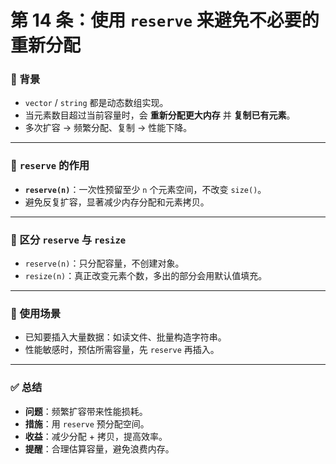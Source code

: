# 第 14 条：使用 `reserve` 来避免不必要的重新分配

### 📌 背景

* `vector` / `string` 都是动态数组实现。
* 当元素数目超过当前容量时，会 **重新分配更大内存** 并 **复制已有元素**。
* 多次扩容 → 频繁分配、复制 → 性能下降。

---

### 📌 `reserve` 的作用

* **`reserve(n)`**：一次性预留至少 `n` 个元素空间，不改变 `size()`。
* 避免反复扩容，显著减少内存分配和元素拷贝。

---

### 📌 区分 `reserve` 与 `resize`

* `reserve(n)`：只分配容量，不创建对象。
* `resize(n)`：真正改变元素个数，多出的部分会用默认值填充。

---

### 📌 使用场景

* 已知要插入大量数据：如读文件、批量构造字符串。
* 性能敏感时，预估所需容量，先 `reserve` 再插入。

---

### ✅ 总结

* **问题**：频繁扩容带来性能损耗。
* **措施**：用 `reserve` 预分配空间。
* **收益**：减少分配 + 拷贝，提高效率。
* **提醒**：合理估算容量，避免浪费内存。
